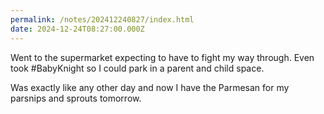 ```yaml
---
permalink: /notes/202412240827/index.html
date: 2024-12-24T08:27:00.000Z
---
```


Went to the supermarket expecting to have to fight my way through. Even took #BabyKnight so I could park in a parent and child space. 

Was exactly like any other day and now I have the Parmesan for my parsnips and sprouts tomorrow.